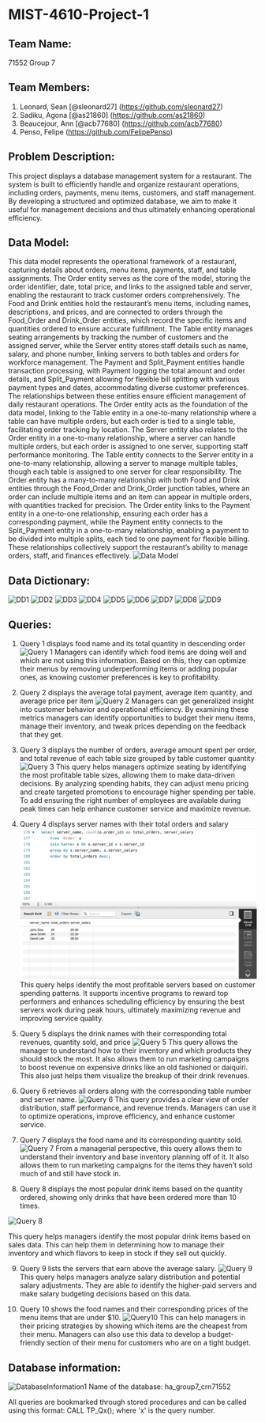 # MIST-4610-Project-1

## Team Name:
71552 Group 7

## Team Members:
1. Leonard, Sean [@sleonard27] (https://github.com/sleonard27)
2. Sadiku, Agona [@as21860] (https://github.com/as21860)
3. Beaucejour, Ann [@acb77680] (https://github.com/acb77680)
4.  Penso, Felipe (https://github.com/FelipePenso)


## Problem Description:
This project displays a database management system for a restaurant. The system is built to efficiently handle and organize restaurant operations, including orders, payments, menu items, customers, and staff management. By developing a structured and optimized database, we aim to make it useful for management decisions and thus ultimately enhancing operational efficiency. 

## Data Model:
This data model represents the operational framework of a restaurant, capturing details about orders, menu items, payments, staff, and table assignments. The Order entity serves as the core of the model, storing the order identifier, date, total price, and links to the assigned table and server, enabling the restaurant to track customer orders comprehensively. The Food and Drink entities hold the restaurant’s menu items, including names, descriptions, and prices, and are connected to orders through the Food_Order and Drink_Order entities, which record the specific items and quantities ordered to ensure accurate fulfillment. The Table entity manages seating arrangements by tracking the number of customers and the assigned server, while the Server entity stores staff details such as name, salary, and phone number, linking servers to both tables and orders for workforce management. The Payment and Split_Payment entities handle transaction processing, with Payment logging the total amount and order details, and Split_Payment allowing for flexible bill splitting with various payment types and dates, accommodating diverse customer preferences. The relationships between these entities ensure efficient management of daily restaurant operations. 
The Order entity acts as the foundation of the data model, linking to the Table entity in a one-to-many relationship where a table can have multiple orders, but each order is tied to a single table, facilitating order tracking by location. The Server entity also relates to the Order entity in a one-to-many relationship, where a server can handle multiple orders, but each order is assigned to one server, supporting staff performance monitoring. The Table entity connects to the Server entity in a one-to-many relationship, allowing a server to manage multiple tables, though each table is assigned to one server for clear responsibility. The Order entity has a many-to-many relationship with both Food and Drink entities through the Food_Order and Drink_Order junction tables, where an order can include multiple items and an item can appear in multiple orders, with quantities tracked for precision. The Order entity links to the Payment entity in a one-to-one relationship, ensuring each order has a corresponding payment, while the Payment entity connects to the Split_Payment entity in a one-to-many relationship, enabling a payment to be divided into multiple splits, each tied to one payment for flexible billing. These relationships collectively support the restaurant’s ability to manage orders, staff, and finances effectively.
![Data Model](https://github.com/sleonard27/MIST-4610-Project-1/blob/main/DataModel.png)

## Data Dictionary:
![DD1](https://github.com/sleonard27/MIST-4610-Project-1/blob/main/DD1.png)
![DD2](https://github.com/sleonard27/MIST-4610-Project-1/blob/main/DD2.png)
![DD3](https://github.com/sleonard27/MIST-4610-Project-1/blob/main/DD3.png)
![DD4](https://github.com/sleonard27/MIST-4610-Project-1/blob/main/DD4.png)
![DD5](https://github.com/sleonard27/MIST-4610-Project-1/blob/main/DD5.png)
![DD6](https://github.com/sleonard27/MIST-4610-Project-1/blob/main/DD6.png)
![DD7](https://github.com/sleonard27/MIST-4610-Project-1/blob/main/DD7.png)
![DD8](https://github.com/sleonard27/MIST-4610-Project-1/blob/main/DD8.png)
![DD9](https://github.com/sleonard27/MIST-4610-Project-1/blob/main/DD9.png)
## Queries:
1. Query 1 displays food name and its total quantity in descending order
![Query 1](https://github.com/sleonard27/MIST-4610-Project-1/blob/main/Query1.png)
Managers can identify which food items are doing well and which are not using this information. Based on this, they can optimize their menus by removing underperforming items or adding popular ones, as knowing customer preferences is key to profitability.

2. Query 2 displays the average total payment, average item quantity, and average price per item
![Query 2](https://github.com/sleonard27/MIST-4610-Project-1/blob/main/Query2.png)
Managers can get generalized insight into customer behavior and operational efficiency. By examining these metrics managers can identify opportunities to budget their menu items, manage their inventory, and tweak prices depending on the feedback that they get.

3. Query 3 displays the number of orders, average amount spent per order, and total revenue of each table size grouped by table customer quantity
![Query 3](https://github.com/sleonard27/MIST-4610-Project-1/blob/main/Query2.png)
This query helps managers optimize seating by identifying the most profitable table sizes, allowing them to make data-driven decisions. By analyzing spending habits, they can adjust menu pricing and create targeted promotions to encourage higher spending per table. To add ensuring the right number of employees are available during peak times can help enhance customer service and maximize revenue.
 

4. Query 4 displays server names with their total orders and salary
![Query 4](https://raw.githubusercontent.com/sleonard27/MIST-4610-Project-1/f0dece3f3ac559225a8c3ff18d17315272cfe6ea/Screenshot1.png)
This query helps identify the most profitable servers based on customer spending patterns. It supports incentive programs to reward top performers and enhances scheduling efficiency by ensuring the best servers work during peak hours, ultimately maximizing revenue and improving service quality.


6. Query 5 displays the drink names with their corresponding total revenues, quantity sold, and price
![Query 5](https://github.com/sleonard27/MIST-4610-Project-1/blob/main/Query5.png)
This query allows the manager to understand how to their inventory and which products they should stock the most. It also allows them to run marketing campaigns to boost revenue on expensive drinks like an old fashioned or daiquiri. This also just helps them visualize the breakup of their drink revenues.

6. Query 6 retrieves all orders along with the corresponding table number and server name.
![Query 6](https://github.com/sleonard27/MIST-4610-Project-1/blob/main/Query6.png)
This query provides a clear view of order distribution, staff performance, and revenue trends. Managers can use it to optimize operations, improve efficiency, and enhance customer service.

7. Query 7 displays the food name and its corresponding quantity sold.
![Query 7](https://github.com/sleonard27/MIST-4610-Project-1/blob/main/Query7.png)
From a managerial perspective, this query allows them to understand their inventory and base inventory planning off of it. It also allows them to run marketing campaigns for the items they haven’t sold much of and still have stock in.

8. Query 8 displays the most popular drink items based on the quantity ordered, showing only drinks that have been ordered more than 10 times.
   
![Query 8](https://github.com/sleonard27/MIST-4610-Project-1/blob/main/Query8.png)

This query helps managers identify the most popular drink items based on sales data. This can help them in determining how to manage their inventory and which flavors to keep in stock if they sell out quickly.

9. Query 9 lists the servers that earn above the average salary.
![Query 9](https://github.com/sleonard27/MIST-4610-Project-1/blob/main/Query9.png)
This query helps managers analyze salary distribution and potential salary adjustments. They are able to identify the higher-paid servers and make salary budgeting decisions based on this data.

10. Query 10 shows the food names and their corresponding prices of the menu items that are under $10.
![Query10](https://github.com/sleonard27/MIST-4610-Project-1/blob/main/Query10.png)
This can help managers in their pricing strategies by showing which items are the cheapest from their menu. Managers can also use this data to develop a budget-friendly section of their menu for customers who are on a tight budget.


## Database information:
![DatabaseInformation1](https://github.com/sleonard27/MIST-4610-Project-1/blob/main/DatabaseInformation1.png)
Name of the database: ha_group7_crn71552

All queries are bookmarked through stored procedures and can be called using this format: CALL TP_Qx(); where 'x' is the query number.


